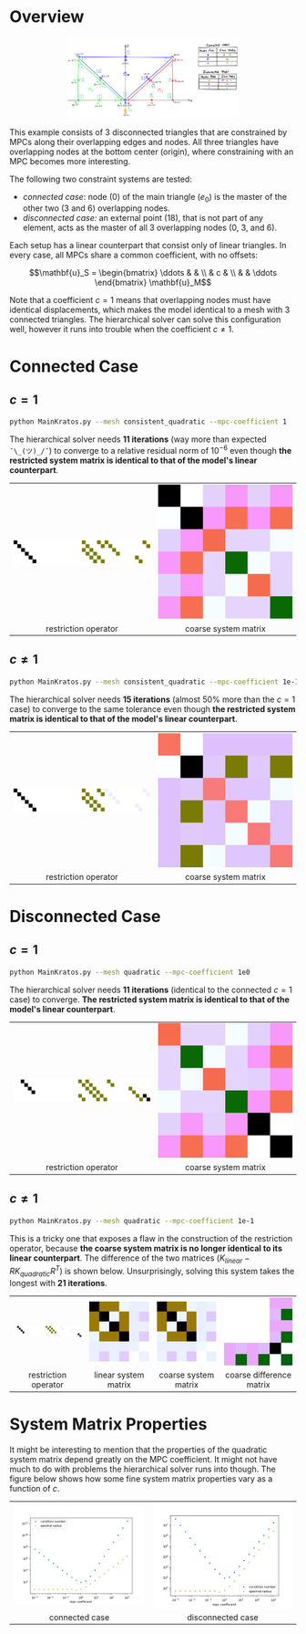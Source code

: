 # Overview

<p align="center">
<img src=".readme/figure.png" width=300/>
</p>

This example consists of 3 disconnected triangles that are constrained by MPCs along their overlapping edges and nodes. All three triangles have overlapping nodes at the bottom center (origin), where constraining with an MPC becomes more interesting.

The following two constraint systems are tested:
- *connected case*: node ($0$) of the main triangle ($e_0$) is the master of the other two ($3$ and $6$) overlapping nodes.
- *disconnected case:* an external point ($18$), that is not part of any element, acts as the master of all 3 overlapping nodes ($0$, $3$, and $6$).

Each setup has a linear counterpart that consist only of linear triangles. In every case, all MPCs share a common coefficient, with no offsets:
```math
\mathbf{u}_S =
\begin{bmatrix}
    \ddots & & \\
    & c & \\
    & & \ddots
\end{bmatrix}
\mathbf{u}_M
```

Note that a coefficient $c=1$ means that overlapping nodes must have identical displacements, which makes the model identical to a mesh with 3 connected triangles. The hierarchical solver can solve this configuration well, however it runs into trouble when the coefficient $c \neq 1$.

# Connected Case

## $c = 1$

```bash
python MainKratos.py --mesh consistent_quadratic --mpc-coefficient 1
```

The hierarchical solver needs **11 iterations** (way more than expected `¯\_(ツ)_/¯`) to converge to a relative residual norm of $10^{-6}$ even though **the restricted system matrix is identical to that of the model's linear counterpart**.

|     |     |
|:---:|:---:|
| <img src=".readme/consistent_quadratic_restriction_operator_1e0.png"/> | <img src=".readme/consistent_quadratic_coarse_system_matrix_1e0.png"/> |
| restriction operator | coarse system matrix |

## $c \neq 1$

```bash
python MainKratos.py --mesh consistent_quadratic --mpc-coefficient 1e-1
```

The hierarchical solver needs **15 iterations** (almost 50% more than the $c=1$ case) to converge to the same tolerance even though **the restricted system matrix is identical to that of the model's linear counterpart**.

|     |     |
|:---:|:---:|
| <img src=".readme/consistent_quadratic_restriction_operator_1e-1.png" /> | <img src=".readme/consistent_quadratic_coarse_system_matrix_1e-1.png"/> |
| restriction operator | coarse system matrix |

# Disconnected Case


## $c=1$

```bash
python MainKratos.py --mesh quadratic --mpc-coefficient 1e0
```

The hierarchical solver needs **11 iterations** (identical to the connected $c=1$ case) to converge. **The restricted system matrix is identical to that of the model's linear counterpart**.

|     |     |
|:---:|:---:|
| <img src=".readme/quadratic_restriction_operator_1e0.png"/> | <img src=".readme/quadratic_coarse_system_matrix_1e0.png"/> |
| restriction operator | coarse system matrix |

## $c \neq 1$

```bash
python MainKratos.py --mesh quadratic --mpc-coefficient 1e-1
```

This is a tricky one that exposes a flaw in the construction of the restriction operator, because **the coarse system matrix is no longer identical to its linear counterpart**. The difference of the two matrices ($K_{linear} - RK_{quadratic}R^T$) is shown below. Unsurprisingly, solving this system takes the longest with **21 iterations**.

|     |     |     |     |
|:---:|:---:|:---:|:---:|
|<img src=".readme/quadratic_restriction_operator_1e-1.png"/> | <img src=".readme/linear_system_matrix_filtered.png"/> | <img src=".readme/quadratic_coarse_system_matrix_1e-1.png"/> | <img alt="coarse difference" src=".readme/coarse_diff_1e-1.png"/>|
| restriction operator | linear system matrix | coarse system matrix | coarse difference matrix |


# System Matrix Properties


It might be interesting to mention that the properties of the quadratic system matrix depend
greatly on the MPC coefficient. It might not have much to do with problems the hierarchical
solver runs into though. The figure below shows how some fine system matrix properties vary
as a function of $c$.

|     |     |
|:---:|:---:|
|<img src=".readme/consistent_quadratic_system_matrix_properties.png"/> | <img src=".readme/quadratic_system_matrix_properties.png"/> |
| connected case | disconnected case |
